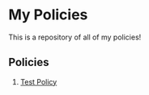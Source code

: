 # My Policies

This is a repository of all of my policies!

## Policies
1. [Test Policy](test-policy.md)
